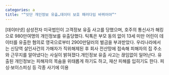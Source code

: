 ```yaml
---
categories: a
title: "“잇단 개인정보 유출…데이터 보호 패러다임 바뀌어야“"
---
```

[데이터넷] 삼성전자 미국법인이 고객정보 유출 사고를 당했으며, 호주의 통신사가 해킹으로 980만여명의 개인정보를 유출당했다. 틱톡은 부모 동의 없이 13세 미만 어린이 데이터를 유출한 혐의로 영국으로부터 2900만달러의 벌금을 부과받았다. 우리나라에서는 신당역 살인사건의 가해자가 직위해제된 후 회사 전산망에 접속해 피해자의 집 주소와 근무지를 알아냈다는 사실이 밝혀졌다.개인정보 유출 사고는 끊임없이 일어난다. 유출된 개인정보는 피해자의 목숨을 위태롭게 하기도 하고, 재산 피해를 입히기도 한다. 피싱·보이스피싱 등 각종 사기에 이용